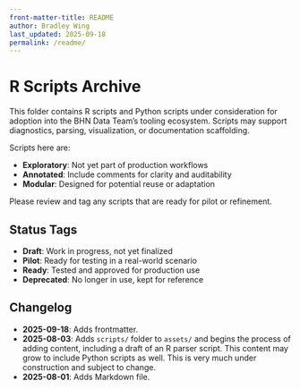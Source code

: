 ```yaml
---
front-matter-title: README
author: Bradley Wing
last_updated: 2025-09-18
permalink: /readme/
---
```


# R Scripts Archive

This folder contains R scripts and Python scripts under consideration for adoption into the BHN Data Team’s tooling ecosystem. Scripts may support diagnostics, parsing, visualization, or documentation scaffolding.

Scripts here are:

- **Exploratory**: Not yet part of production workflows
- **Annotated**: Include comments for clarity and auditability
- **Modular**: Designed for potential reuse or adaptation

Please review and tag any scripts that are ready for pilot or refinement.

## Status Tags

- **Draft**: Work in progress, not yet finalized
- **Pilot**: Ready for testing in a real-world scenario
- **Ready**: Tested and approved for production use
- **Deprecated**: No longer in use, kept for reference

## Changelog

- **2025-09-18**: Adds frontmatter.
- **2025-08-03**: Adds `scripts/` folder to `assets/` and begins the process of adding content, including a draft of an R parser script. This content may grow to include Python scripts as well. This is very much under construction and subject to change.
- **2025-08-01**: Adds Markdown file.
